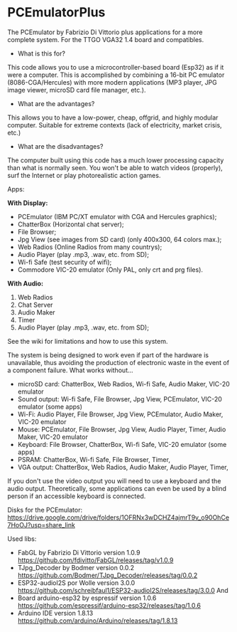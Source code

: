 # PCEmulatorPlus
The PCEmulator by Fabrizio Di Vittorio plus applications for a more complete system. For the TTGO VGA32 1.4 board and compatibles.

- What is this for?
  
This code allows you to use a microcontroller-based board (Esp32) as if it were a computer. This is accomplished by combining a 16-bit PC emulator (8086-CGA/Hercules) with more modern applications (MP3 player, JPG image viewer, microSD card file manager, etc.).

- What are the advantages?
  
This allows you to have a low-power, cheap, offgrid, and highly modular computer. Suitable for extreme contexts (lack of electricity, market crisis, etc.)

- What are the disadvantages?
  
The computer built using this code has a much lower processing capacity than what is normally seen. You won't be able to watch videos (properly), surf the Internet or play photorealistic action games.

Apps:

**With Display:**
- PCEmulator (IBM PC/XT emulator with CGA and Hercules graphics);
- ChatterBox (Horizontal chat server);
- File Browser;
- Jpg View (see images from SD card) (only 400x300, 64 colors max.);
- Web Radios (Online Radios from many countrys);
- Audio Player (play .mp3, .wav, etc. from SD);
- Wi-fi Safe (test security of wifi);
- Commodore VIC-20 emulator (Only PAL, only crt and prg files).

**With Audio:**
1) Web Radios
2) Chat Server
3) Audio Maker
4) Timer
5) Audio Player (play .mp3, .wav, etc. from SD);

See the wiki for limitations and how to use this system.

The system is being designed to work even if part of the hardware is unavailable, thus avoiding the production of electronic waste in the event of a component failure.
What works without...
- microSD card: ChatterBox, Web Radios, Wi-fi Safe, Audio Maker, VIC-20 emulator
- Sound output: Wi-fi Safe, File Browser, Jpg View, PCEmulator, VIC-20 emulator (some apps)
- Wi-Fi: Audio Player, File Browser, Jpg View, PCEmulator, Audio Maker, VIC-20 emulator
- Mouse: PCEmulator, File Browser, Jpg View, Audio Player, Timer, Audio Maker, VIC-20 emulator
- Keyboard: File Browser, ChatterBox, Wi-fi Safe, VIC-20 emulator (some apps)
- PSRAM: ChatterBox, Wi-fi Safe, File Browser, Timer, 
- VGA output: ChatterBox, Web Radios, Audio Maker, Audio Player, Timer, 

If you don't use the video output you will need to use a keyboard and the audio output.
Theoretically, some applications can even be used by a blind person if an accessible keyboard is connected.

Disks for the PCEmulator:
https://drive.google.com/drive/folders/1OFRNx3wDCHZ4ajmrT9v_o90OhCe7HoOJ?usp=share_link

Used libs:
- FabGL by Fabrizio Di Vittorio version 1.0.9 https://github.com/fdivitto/FabGL/releases/tag/v1.0.9
- TJpg_Decoder by Bodmer version 0.0.2 https://github.com/Bodmer/TJpg_Decoder/releases/tag/0.0.2
- ESP32-audioI2S por Wolle version 3.0.0 https://github.com/schreibfaul1/ESP32-audioI2S/releases/tag/3.0.0
And
- Board arduino-esp32 by espressif version 1.0.6 https://github.com/espressif/arduino-esp32/releases/tag/1.0.6
- Arduino IDE version 1.8.13 https://github.com/arduino/Arduino/releases/tag/1.8.13 
